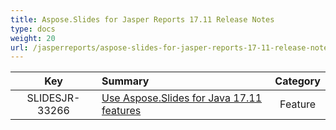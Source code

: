 ```yaml
---
title: Aspose.Slides for Jasper Reports 17.11 Release Notes
type: docs
weight: 20
url: /jasperreports/aspose-slides-for-jasper-reports-17-11-release-notes/
---
```


|**Key** |**Summary** |**Category** |
| :-: | :- | :-: |
|SLIDESJR-33266|[Use Aspose.Slides for Java 17.11 features](/slides/java/aspose-slides-for-java-17-11-release-notes/)|Feature|

